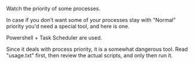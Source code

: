 Watch the priority of some processes.

In case if you don't want some of your processes stay with "Normal" priority you'd need a special tool, and here is one.

Powershell + Task Scheduler are used.

Since it deals with process priority, it is a somewhat dangerous tool. Read "usage.txt" first, then review the actual scripts, and only then run it.

